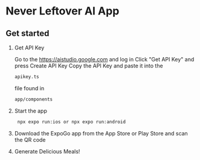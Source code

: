 # Never Leftover AI App

## Get started

1. Get API Key

   Go to the https://aistudio.google.com and log in
   Click "Get API Key" and press Create API Key
   Copy the API Key and paste it into the 
   ```bash
   apikey.ts
   ```
   file found in
      ```bash
   app/components
   ```
2. Start the app

   ```bash
    npx expo run:ios or npx expo run:android
   ```
   
3. Download the ExpoGo app from the App Store or Play Store and scan the QR code

4. Generate Delicious Meals!
